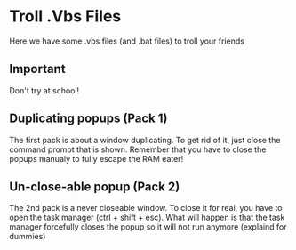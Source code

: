 # Troll .Vbs Files

Here we have some .vbs files (and .bat files) to troll your friends

## Important
Don't try at school!

## Duplicating popups (Pack 1)
 The first pack is about a window duplicating. To get rid of it, just close the command prompt that is shown. Remember that you have to close the popups manualy to fully
 escape the RAM eater!
 
 ## Un-close-able popup (Pack 2)
 The 2nd pack is a never closeable window. To close it for real, you have to open the task manager (ctrl + shift + esc). What will happen is that the task manager
 forcefully closes the popup so it will not run anymore (explaind for dummies)
 
